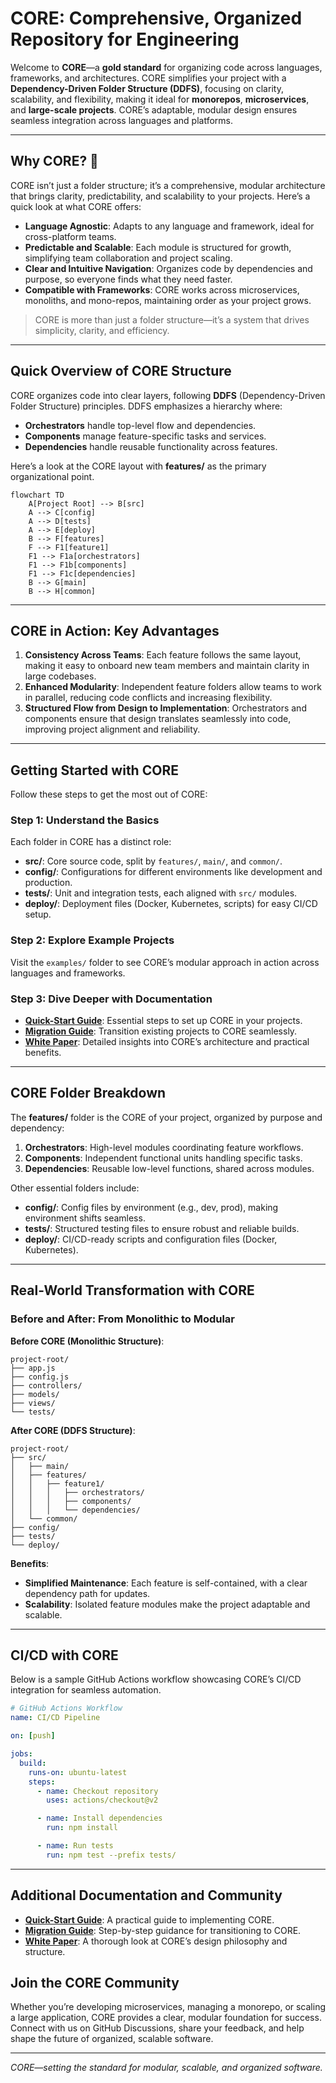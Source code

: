 # CORE: Comprehensive, Organized Repository for Engineering

Welcome to **CORE**—a **gold standard** for organizing code across languages, frameworks, and architectures. CORE simplifies your project with a **Dependency-Driven Folder Structure (DDFS)**, focusing on clarity, scalability, and flexibility, making it ideal for **monorepos**, **microservices**, and **large-scale projects**. CORE’s adaptable, modular design ensures seamless integration across languages and platforms.

---

## Why CORE? 🚀

CORE isn’t just a folder structure; it’s a comprehensive, modular architecture that brings clarity, predictability, and scalability to your projects. Here’s a quick look at what CORE offers:

- **Language Agnostic**: Adapts to any language and framework, ideal for cross-platform teams.
- **Predictable and Scalable**: Each module is structured for growth, simplifying team collaboration and project scaling.
- **Clear and Intuitive Navigation**: Organizes code by dependencies and purpose, so everyone finds what they need faster.
- **Compatible with Frameworks**: CORE works across microservices, monoliths, and mono-repos, maintaining order as your project grows.

> CORE is more than just a folder structure—it’s a system that drives simplicity, clarity, and efficiency.

---

## Quick Overview of CORE Structure

CORE organizes code into clear layers, following **DDFS** (Dependency-Driven Folder Structure) principles. DDFS emphasizes a hierarchy where:
   - **Orchestrators** handle top-level flow and dependencies.
   - **Components** manage feature-specific tasks and services.
   - **Dependencies** handle reusable functionality across features.

Here’s a look at the CORE layout with **features/** as the primary organizational point.

```mermaid
flowchart TD
    A[Project Root] --> B[src]
    A --> C[config]
    A --> D[tests]
    A --> E[deploy]
    B --> F[features]
    F --> F1[feature1]
    F1 --> F1a[orchestrators]
    F1 --> F1b[components]
    F1 --> F1c[dependencies]
    B --> G[main]
    B --> H[common]
```

---

## CORE in Action: Key Advantages

1. **Consistency Across Teams**: Each feature follows the same layout, making it easy to onboard new team members and maintain clarity in large codebases.
2. **Enhanced Modularity**: Independent feature folders allow teams to work in parallel, reducing code conflicts and increasing flexibility.
3. **Structured Flow from Design to Implementation**: Orchestrators and components ensure that design translates seamlessly into code, improving project alignment and reliability.

---

## Getting Started with CORE

Follow these steps to get the most out of CORE:

### Step 1: Understand the Basics

Each folder in CORE has a distinct role:

- **src/**: Core source code, split by `features/`, `main/`, and `common/`.
- **config/**: Configurations for different environments like development and production.
- **tests/**: Unit and integration tests, each aligned with `src/` modules.
- **deploy/**: Deployment files (Docker, Kubernetes, scripts) for easy CI/CD setup.

### Step 2: Explore Example Projects

Visit the `examples/` folder to see CORE’s modular approach in action across languages and frameworks.

### Step 3: Dive Deeper with Documentation

   - **[Quick-Start Guide](./quick-start-guide.md)**: Essential steps to set up CORE in your projects.
   - **[Migration Guide](./migration-guide.md)**: Transition existing projects to CORE seamlessly.
   - **[White Paper](./white-paper.md)**: Detailed insights into CORE’s architecture and practical benefits.

---

## CORE Folder Breakdown

The **features/** folder is the CORE of your project, organized by purpose and dependency:

1. **Orchestrators**: High-level modules coordinating feature workflows.
2. **Components**: Independent functional units handling specific tasks.
3. **Dependencies**: Reusable low-level functions, shared across modules.

Other essential folders include:
- **config/**: Config files by environment (e.g., dev, prod), making environment shifts seamless.
- **tests/**: Structured testing files to ensure robust and reliable builds.
- **deploy/**: CI/CD-ready scripts and configuration files (Docker, Kubernetes).

---

## Real-World Transformation with CORE

### Before and After: From Monolithic to Modular

**Before CORE (Monolithic Structure)**:
```plaintext
project-root/
├── app.js
├── config.js
├── controllers/
├── models/
├── views/
└── tests/
```

**After CORE (DDFS Structure)**:
```plaintext
project-root/
├── src/
│   ├── main/
│   ├── features/
│   │   ├── feature1/
│   │   │   ├── orchestrators/
│   │   │   ├── components/
│   │   │   └── dependencies/
│   └── common/
├── config/
├── tests/
└── deploy/
```

**Benefits**:
- **Simplified Maintenance**: Each feature is self-contained, with a clear dependency path for updates.
- **Scalability**: Isolated feature modules make the project adaptable and scalable.

---

## CI/CD with CORE

Below is a sample GitHub Actions workflow showcasing CORE’s CI/CD integration for seamless automation.

```yaml
# GitHub Actions Workflow
name: CI/CD Pipeline

on: [push]

jobs:
  build:
    runs-on: ubuntu-latest
    steps:
      - name: Checkout repository
        uses: actions/checkout@v2

      - name: Install dependencies
        run: npm install

      - name: Run tests
        run: npm test --prefix tests/
```

---

## Additional Documentation and Community

- **[Quick-Start Guide](./quick-start-guide.md)**: A practical guide to implementing CORE.
- **[Migration Guide](./migration-guide.md)**: Step-by-step guidance for transitioning to CORE.
- **[White Paper](./white-paper.md)**: A thorough look at CORE’s design philosophy and structure.

## Join the CORE Community

Whether you’re developing microservices, managing a monorepo, or scaling a large application, CORE provides a clear, modular foundation for success. Connect with us on GitHub Discussions, share your feedback, and help shape the future of organized, scalable software.

---

*CORE—setting the standard for modular, scalable, and organized software.*
